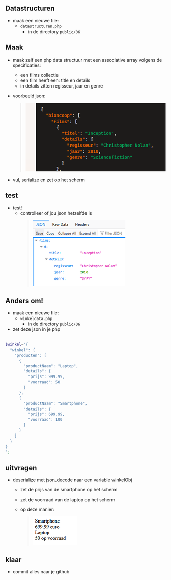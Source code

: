 
## Datastructuren

- maak een nieuwe file:
    - `datastructuren.php`
        - in de directory `public/06`


## Maak

- maak zelf een php data structuur met een associative array volgens de specificaties:
    - een films collectie
    - een film heeft een: title en details
    - in details zitten regisseur, jaar en genre
- voorbeeld json:
    > ![](img/films.PNG)

- vul, serialize en zet op het scherm

## test 

- test!
    - controlleer of jou json hetzelfde is
        > ![](img/testfilm.PNG)
    

## Anders om!


- maak een nieuwe file:
    - `winkeldata.php`
        - in de directory `public/06`
- zet deze json in je php
```php

$winkel='{
  "winkel": {
    "producten": [
      {
        "productNaam": "Laptop",
        "details": {
          "prijs": 999.99,
          "voorraad": 50
        }
      },
      {
        "productNaam": "Smartphone",
        "details": {
          "prijs": 699.99,
          "voorraad": 100
        }
      }
    ]
  }
}
';
```

## uitvragen

- deserialize met json_decode naar een variable winkelObj
    - zet de prijs van de smartphone op het scherm
    - zet de voorraad van de laptop op het scherm
    - op deze manier:

        > ![](img/laptop.PNG)
        
## klaar
- commit alles naar je github
